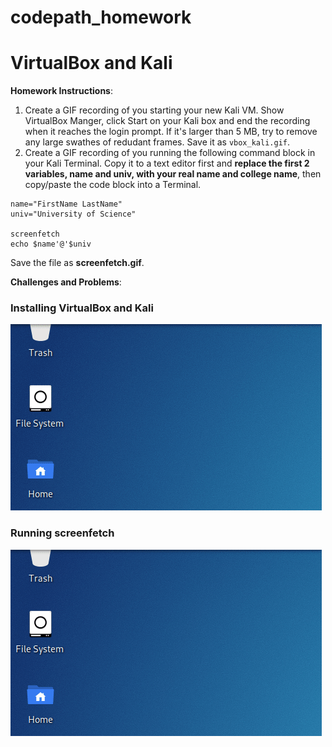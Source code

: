 # codepath_homework

# VirtualBox and Kali

**Homework Instructions**: 

1. Create a GIF recording of you starting your new Kali VM. Show VirtualBox Manger, click Start on your Kali box and end the recording when it reaches the login prompt. If it's larger than 5 MB, try to remove any large swathes of redudant frames. Save it as `vbox_kali.gif`.
2. Create a GIF recording of you running the following command block in your Kali Terminal. Copy it to a text editor first and **replace the first 2 variables, name and univ, with your real name and college name**, then copy/paste the code block into a Terminal. 

```
name="FirstName LastName"
univ="University of Science"

screenfetch
echo $name'@'$univ
```

Save the file as **screenfetch.gif**.

**Challenges and Problems**: 

### Installing VirtualBox and Kali
<img src="vbox_kali.gif" alt="Virtualbox Installation">
 
### Running screenfetch
<img src="screenfetch.gif" alt="Running screenfetch">
